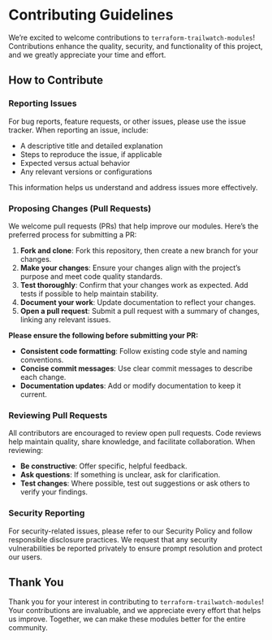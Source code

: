 # Contributing Guidelines

We’re excited to welcome contributions to `terraform-trailwatch-modules`! Contributions enhance the quality, security, and functionality of this project, and we greatly appreciate your time and effort.

## How to Contribute

### Reporting Issues

For bug reports, feature requests, or other issues, please use the issue tracker. When reporting an issue, include:

- A descriptive title and detailed explanation
- Steps to reproduce the issue, if applicable
- Expected versus actual behavior
- Any relevant versions or configurations

This information helps us understand and address issues more effectively.

### Proposing Changes (Pull Requests)

We welcome pull requests (PRs) that help improve our modules. Here’s the preferred process for submitting a PR:

1. **Fork and clone**: Fork this repository, then create a new branch for your changes.
2. **Make your changes**: Ensure your changes align with the project’s purpose and meet code quality standards.
3. **Test thoroughly**: Confirm that your changes work as expected. Add tests if possible to help maintain stability.
4. **Document your work**: Update documentation to reflect your changes.
5. **Open a pull request**: Submit a pull request with a summary of changes, linking any relevant issues.

**Please ensure the following before submitting your PR:**

- **Consistent code formatting**: Follow existing code style and naming conventions.
- **Concise commit messages**: Use clear commit messages to describe each change.
- **Documentation updates**: Add or modify documentation to keep it current.

### Reviewing Pull Requests

All contributors are encouraged to review open pull requests. Code reviews help maintain quality, share knowledge, and facilitate collaboration. When reviewing:

- **Be constructive**: Offer specific, helpful feedback.
- **Ask questions**: If something is unclear, ask for clarification.
- **Test changes**: Where possible, test out suggestions or ask others to verify your findings.

### Security Reporting

For security-related issues, please refer to our Security Policy and follow responsible disclosure practices. We request that any security vulnerabilities be reported privately to ensure prompt resolution and protect our users.

## Thank You

Thank you for your interest in contributing to `terraform-trailwatch-modules`! Your contributions are invaluable, and we appreciate every effort that helps us improve. Together, we can make these modules better for the entire community.
